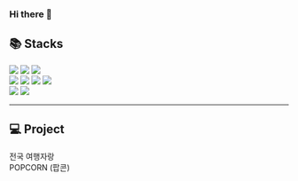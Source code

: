### Hi there 👋

<div>
	<h2>📚 Stacks</h2>
	<div>
		<img src="https://img.shields.io/badge/java-007396?style=for-the-badge&logo=java&logoColor=white">
		<img src="https://img.shields.io/badge/spring-6DB33F?style=for-the-badge&logo=spring&logoColor=white">
		<img src="https://img.shields.io/badge/springboot-6DB33F?style=for-the-badge&logo=springboot&logoColor=white">
		<br>
		<img src="https://img.shields.io/badge/html5-E34F26?style=for-the-badge&logo=html5&logoColor=white">
		<img src="https://img.shields.io/badge/css3-1572B6?style=for-the-badge&logo=css3&logoColor=white">
		<img src="https://img.shields.io/badge/javascript-F7DF1E?style=for-the-badge&logo=javascript&logoColor=white">
		<img src="https://img.shields.io/badge/jquery-0769AD?style=for-the-badge&logo=jquery&logoColor=white">
		<br>
		<img src="https://img.shields.io/badge/thymeleaf-005F0F?style=for-the-badge&logo=thymeleaf&logoColor=white">
		<img src="https://img.shields.io/badge/oracle-F80000?style=for-the-badge&logo=oracle&logoColor=white">
	</div
</div>

<hr/>

<div>
	<h2>💻 Project</h2>
	<div>
		<a>전국 여행자랑</a><br>
		<a>POPCORN (팝콘)</a>
	</div>
</div>


<!--
**yy-ham/yy-ham** is a ✨ _special_ ✨ repository because its `README.md` (this file) appears on your GitHub profile.

Here are some ideas to get you started:

- 🔭 I’m currently working on ...
- 🌱 I’m currently learning ...
- 👯 I’m looking to collaborate on ...
- 🤔 I’m looking for help with ...
- 💬 Ask me about ...
- 📫 How to reach me: ...
- 😄 Pronouns: ...
- ⚡ Fun fact: ...
-->
